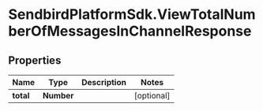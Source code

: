 # SendbirdPlatformSdk.ViewTotalNumberOfMessagesInChannelResponse

## Properties

Name | Type | Description | Notes
------------ | ------------- | ------------- | -------------
**total** | **Number** |  | [optional] 


